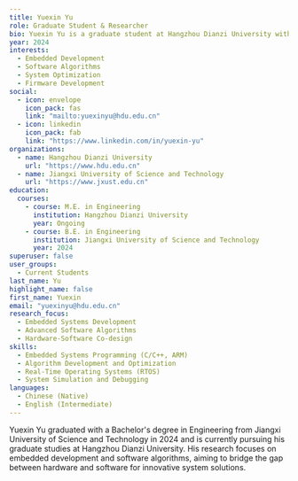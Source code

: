 ```yaml
---
title: Yuexin Yu
role: Graduate Student & Researcher
bio: Yuexin Yu is a graduate student at Hangzhou Dianzi University with a background in engineering and a keen interest in embedded development and software algorithms. He is passionate about advancing technology through innovative solutions in software and hardware integration.
year: 2024
interests:
  - Embedded Development
  - Software Algorithms
  - System Optimization
  - Firmware Development
social:
  - icon: envelope
    icon_pack: fas
    link: "mailto:yuexinyu@hdu.edu.cn"
  - icon: linkedin
    icon_pack: fab
    link: "https://www.linkedin.com/in/yuexin-yu"
organizations:
  - name: Hangzhou Dianzi University
    url: "https://www.hdu.edu.cn"
  - name: Jiangxi University of Science and Technology
    url: "https://www.jxust.edu.cn"
education:
  courses:
    - course: M.E. in Engineering
      institution: Hangzhou Dianzi University
      year: Ongoing
    - course: B.E. in Engineering
      institution: Jiangxi University of Science and Technology
      year: 2024
superuser: false
user_groups:
  - Current Students
last_name: Yu
highlight_name: false
first_name: Yuexin
email: "yuexinyu@hdu.edu.cn"
research_focus:
  - Embedded Systems Development
  - Advanced Software Algorithms
  - Hardware-Software Co-design
skills:
  - Embedded Systems Programming (C/C++, ARM)
  - Algorithm Development and Optimization
  - Real-Time Operating Systems (RTOS)
  - System Simulation and Debugging
languages:
  - Chinese (Native)
  - English (Intermediate)
---
```


Yuexin Yu graduated with a Bachelor's degree in Engineering from Jiangxi University of Science and Technology in 2024 and is currently pursuing his graduate studies at Hangzhou Dianzi University. His research focuses on embedded development and software algorithms, aiming to bridge the gap between hardware and software for innovative system solutions.
